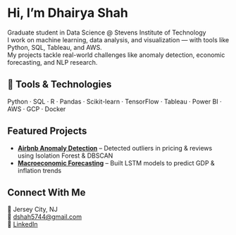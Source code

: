 #  Hi, I’m Dhairya Shah

Graduate student in Data Science @ Stevens Institute of Technology  
I work on machine learning, data analysis, and visualization — with tools like Python, SQL, Tableau, and AWS.  
My projects tackle real-world challenges like anomaly detection, economic forecasting, and NLP research.

## 🔧 Tools & Technologies
Python · SQL · R · Pandas · Scikit-learn · TensorFlow · Tableau · Power BI · AWS · GCP · Docker

## Featured Projects
- **[Airbnb Anomaly Detection](https://github.com/your-repo-link)** – Detected outliers in pricing & reviews using Isolation Forest & DBSCAN  
- **[Macroeconomic Forecasting](https://github.com/your-repo-link)** – Built LSTM models to predict GDP & inflation trends  

## Connect With Me
📍 Jersey City, NJ  
📧 dshah5744@gmail.com  
🔗 [LinkedIn](https://www.linkedin.com/in/dhairya-shah-b00b111b6)
